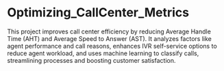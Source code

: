 # Optimizing_CallCenter_Metrics
This project improves call center efficiency by reducing Average Handle Time (AHT) and Average Speed to Answer (AST). It analyzes factors like agent performance and call reasons, enhances IVR self-service options to reduce agent workload, and uses machine learning to classify calls, streamlining processes and boosting customer satisfaction.
